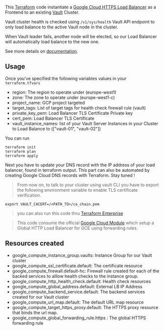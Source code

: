 This [Terraform](https://www.terraform.io/) code instantiate a [Google Cloud HTTPS Load Balancer](https://cloud.google.com/load-balancing/docs/https/) as a Frontend to an existing [Vault](https://www.vaultproject.io/) Cluster.

Vault cluster health is checked using `/v1/sys/health` Vault API endpoint to only load balance to the active Vault node in the cluster.

When Vault leader fails, another node will be elected, so our Load Balancer will automatically load balance to the new one.

See more details on [documentation](https://www.vaultproject.io/api/system/health.html).

## Usage

Once you've specified the following variables values in your `terraform.tfvars`

- region: The region to operate under (europe-west1)
- zone: The zone to operate under (europe-west1-c)
- project_name: GCP project targeted
- target_tags: List of target tags for health check firewall rule (vault)
- private_key_pem: Load Balancer TLS Certificate Private key
- cert_pem: Load Balancer TLS Certificate
- vault_instance_names: list of your Vault Server Instances in your Cluster to Load Balance to (["vault-01", "vault-02"])

You can run

    terraform init
    terraform plan
    terraform apply

Next you have to update your DNS record with the IP address of your load balancer, found in terraform output. This part can also be automated by creating Google Cloud DNS records with Terraform. Stay tuned !

> From now on, to talk to your cluster using vault CLI you have to export the following environment variable to enable TLS certificate verification.

    export VAULT_CACERT=/<PATH_TO>/ca_chain.pem

> you can also run this code thru [Terraform Enterprise](https://www.hashicorp.com/products/terraform)

> This code consume the official [Google Cloud Module](https://registry.terraform.io/modules/GoogleCloudPlatform/lb-http/google/) which setup a Global HTTP Load Balancer for GCE using forwarding rules.

## Resources created

- google_compute_instance_group.vaults: Instance Group for our Vault cluster
- google_compute_ssl_certificate.default: The certificate resource
- google_compute_firewall.default-hc: Firewall rule created for each of the backed services to alllow health checks to the instance group.
- google_compute_http_health_check.default: Health check resources
- google_compute_global_address.default: External LB IP Address
- google_compute_backend_service.default: The backend services created for our Vault cluster
- google_compute_url_map.default: The default URL map resource
- google_compute_target_https_proxy.default: The HTTPS proxy resource that binds the url map.
- google_compute_global_forwarding_rule.https : The global HTTPS forwarding rule


